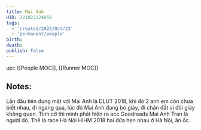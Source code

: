 ```yaml
---
title: Mai Anh
UID: 221023224850
tags:
  - 'created/2022/Oct/23'
  - 'permanent/people'
birth:
death:
publish: False
---
```

up:: [[People MOC]], [[Runner MOC]]

## Notes:
Lần đầu tiên đụng mặt với Mai Anh là DLUT 2018, khi đó 2 anh em còn chưa biết nhau, đi ngang qua, lúc đó Mai Anh đang bỏ giày, đi chân đất vì đôi giày không quen. Tình cờ thì mình phát hiện ra acc Goodreads Mai Anh Tran là người đó. Thế là race Hà Nội HIHM 2018 hai đứa hẹn nhau ở Hà Nội, ăn ốc.

